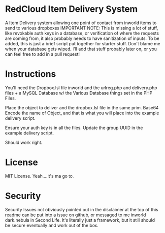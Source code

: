 # RedCloud Item Delivery System
A Item Delivery system allowing one point of contact from inworld items to send to various dropboxes
IMPORTANT NOTE: This is missing a lot of stuff, like revokable auth keys in a database, or verification of where the requests are coming from, it also probably needs to have sanitization of inputs. To be added, this is just a brief script put together for starter stuff. Don't blame me when your database gets wiped. I'll add that stuff probably later on, or you can feel free to add in a pull request!

# Instructions

You'll need the Dropbox.lsl file inworld and the urlreg.php and delivery.php files + a MySQL Database w/ the Various Database things set in the PHP Files. 

Place the object to deliver and the dropbox.lsl file in the same prim. Base64 Encode the name of Object, and that is what you will place into the example delivery script. 

Ensure your auth key is in all the files. Update the group UUID in the example delivery script. 

Should work right. 




# License

MIT License. Yeah....it's ma go to. 



# Security

Security Issues not obviously pointed out in the disclaimer at the top of this readme can be put into a issue on github, or messaged to me inworld dark.nebula in Second Life. 
It's literally just a framework, but it still should be secure eventually and work out of the box. 

